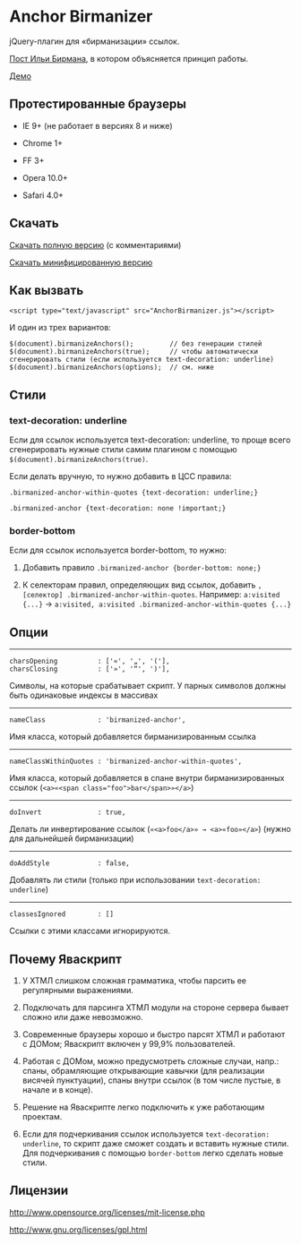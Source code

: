 # Anchor Birmanizer #

jQuery-плагин для «бирманизации» ссылок. 

[Пост Ильи Бирмана](http://ilyabirman.ru/meanwhile/2008/12/30/1/), в котором объясняется принцип работы.

[Демо](http://vzryvy.ru/AnchorBirmanizer/)


## Протестированные браузеры ##

* IE 9+ (не работает в версиях 8 и ниже)

* Chrome 1+

* FF 3+

* Opera 10.0+ 

* Safari 4.0+


## Скачать ##

[Скачать полную версию](http://vzryvy.ru/AnchorBirmanizer/AnchorBirmanizer.js) (с комментариями)

[Скачать минифицированную версию](http://vzryvy.ru/AnchorBirmanizer/AnchorBirmanizer.min.js)


## Как вызвать ##

```
<script type="text/javascript" src="AnchorBirmanizer.js"></script>
```

И один из трех вариантов: 

```
$(document).birmanizeAnchors();         // без генерации стилей
$(document).birmanizeAnchors(true);     // чтобы автоматически сгенерировать стили (если используется text-decoration: underline)
$(document).birmanizeAnchors(options);  // см. ниже
```


## Стили ##

### text-decoration: underline ###

Если для ссылок используется text-decoration: underline, то проще всего сгенерировать нужные стили самим плагином с помощью `$(document).birmanizeAnchors(true)`. 

Если делать вручную, то нужно добавить в ЦСС правила:
```
.birmanized-anchor-within-quotes {text-decoration: underline;}
			
.birmanized-anchor {text-decoration: none !important;}
```

### border-bottom ###

Если для ссылок используется border-bottom, то нужно:

1. Добавить правило `.birmanized-anchor {border-bottom: none;}`

2. К селекторам правил, определяющих вид ссылок, добавить `, [селектор] .birmanized-anchor-within-quotes`. Например: `a:visited {...}` → `a:visited, a:visited .birmanized-anchor-within-quotes {...}`

## Опции ##

------
```
charsOpening          : ['«', '„', '('],
charsClosing          : ['»', '“', ')'],
```

Символы, на которые срабатывает скрипт. У парных символов должны быть одинаковые индексы в массивах

------
```
nameClass             : 'birmanized-anchor',
```

Имя класса, который добавляется бирманизированным ссылка

------
```
nameClassWithinQuotes : 'birmanized-anchor-within-quotes',
```

Имя класса, который добавляется в спане внутри бирманизированных ссылок (`<a>«<span class="foo">bar</span>»</a>`)

------
```
doInvert              : true,
```

Делать ли инвертирование ссылок (`«<a>foo</a>» → <a>«foo»</a>`) (нужно для дальнейшей бирманизации)

------
```
doAddStyle            : false,
```

Добавлять ли стили (только при использовании `text-decoration: underline`)

------
```
classesIgnored        : []
```

Ссылки с этими классами игнорируются.


## Почему Яваскрипт ##

1. У ХТМЛ слишком сложная грамматика, чтобы парсить ее регулярными выражениями.

2. Подключать для парсинга ХТМЛ модули на стороне сервера бывает сложно или даже невозможно.

3. Современные браузеры хорошо и быстро парсят ХТМЛ и работают с ДОМом; Яваскрипт включен у 99,9% пользователей. 

4. Работая с ДОМом, можно предусмотреть сложные случаи, напр.: спаны, обрамляющие открывающие кавычки (для реализации висячей пунктуации), спаны внутри ссылок (в том числе пустые, в начале и в конце). 

5. Решение на Яваскрипте легко подключить к уже работающим проектам.

6. Если для подчеркивания ссылок используется `text-decoration: underline`, то скрипт даже сможет создать и вставить нужные стили. Для подчеркивания с помощью `border-bottom` легко сделать новые стили.


## Лицензии ##

http://www.opensource.org/licenses/mit-license.php

http://www.gnu.org/licenses/gpl.html